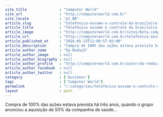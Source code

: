 ```yaml
---
site_title               : "Computer World"
site_url                 : "http://computerworld.com.br"
site_locale              : "pt_BR"
article_slug             : "telefonica-assume-o-controle-da-brasileira-axismed"
article_title            : "Telefónica assume o controle da brasileira AxisMed"
article_image            : "http://computerworld.com.br/sites/beta.computerworld.com.br/files/news_articles/healthcare_saude_medicina.jpg"
article_url              : "http://computerworld.com.br/telefonica-assume-o-controle-da-brasileira-axismed"
article_published_at     : "2016-05-23T11:00:57-03:00"
article_description      : "Compra de 100% das ações estava prevista há três anos, quando o grupo anunciou a aquisição de 50% da companhia de saúde..."
article_author_name      : "Da Redaçã"
article_author_image     : null
article_author_biography : null
article_author_profile   : "http://computerworld.com.br/autor/da-redacao"
article_author_facebook  : null
article_author_twitter   : null
category                 : ['business']
tags                     : ['Computer World']
permalink                : "/:categories/telefonica-assume-o-controle-da-brasileira-axismed/"
layout                   : post
---
```


Compra de 100% das ações estava prevista há três anos, quando o grupo anunciou a aquisição de 50% da companhia de saúde...
